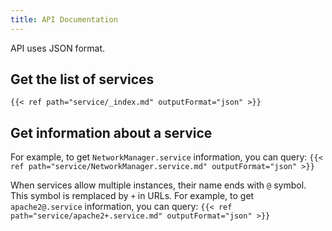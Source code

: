 ```yaml
---
title: API Documentation
---
```


API uses JSON format.

## Get the list of services

`{{< ref path="service/_index.md" outputFormat="json" >}}`

## Get information about a service

For example, to get `NetworkManager.service` information, you can query:
`{{< ref path="service/NetworkManager.service.md" outputFormat="json" >}}`

When services allow multiple instances, their name ends with `@` symbol.
This symbol is remplaced by `+` in URLs.
For example, to get `apache2@.service` information, you can query:
`{{< ref path="service/apache2+.service.md" outputFormat="json" >}}`
